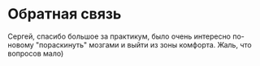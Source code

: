 # Обратная связь 

Сергей, спасибо большое за практикум, было очень интересно по-новому "пораскинуть" мозгами и выйти из зоны комфорта. Жаль, что вопросов мало)

